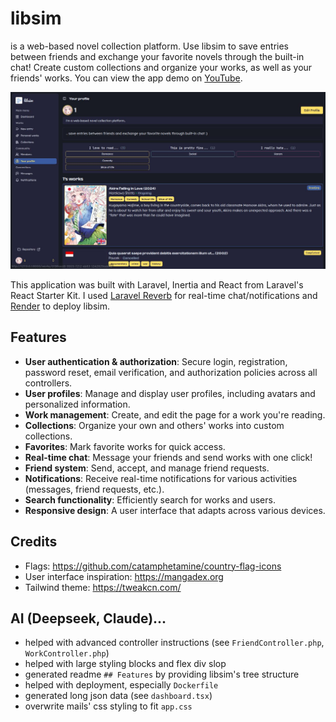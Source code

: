# libsim

is a web-based novel collection platform. Use libsim to save entries between friends and exchange your favorite novels through the built-in chat! Create custom collections and organize your works, as well as your friends' works. You can view the app demo on [YouTube](https://youtu.be/WjaajDIBPUA).

![public/demo.jpg](https://github.com/vempr/libsim/blob/6f4a484e49ba3a72b81c830c442c567328b92e77/public/demo.jpg)

This application was built with Laravel, Inertia and React from Laravel's React Starter Kit. I used [Laravel Reverb](https://reverb.laravel.com/) for real-time chat/notifications and [Render](https://www.render.com) to deploy libsim.

## Features

* **User authentication & authorization**: Secure login, registration, password reset, email verification, and authorization policies across all controllers.
* **User profiles**: Manage and display user profiles, including avatars and personalized information.
* **Work management**: Create, and edit the page for a work you're reading.
* **Collections**: Organize your own and others' works into custom collections.
* **Favorites**: Mark favorite works for quick access.
* **Real-time chat**: Message your friends and send works with one click!
* **Friend system**: Send, accept, and manage friend requests.
* **Notifications**: Receive real-time notifications for various activities (messages, friend requests, etc.).
* **Search functionality**: Efficiently search for works and users.
* **Responsive design**: A user interface that adapts across various devices.

## Credits
- Flags: https://github.com/catamphetamine/country-flag-icons
- User interface inspiration: https://mangadex.org
- Tailwind theme: https://tweakcn.com/

## AI (Deepseek, Claude)...
- helped with advanced controller instructions (see `FriendController.php`, `WorkController.php`)
- helped with large styling blocks and flex div slop
- generated readme `## Features` by providing libsim's tree structure
- helped with deployment, especially `Dockerfile`
- generated long json data (see `dashboard.tsx`)
- overwrite mails' css styling to fit `app.css`
